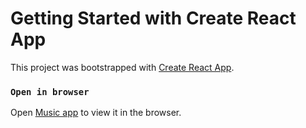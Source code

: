 # Getting Started with Create React App

This project was bootstrapped with [Create React App](https://github.com/facebook/create-react-app).

### `Open in browser`
Open [Music app](https://music-app-1.netlify.app/) to view it in the browser.
